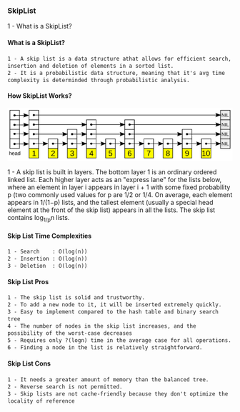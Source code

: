 ### SkipList
1 - What is a SkipList?

#### What is a SkipList?
```
1 - A skip list is a data structure athat allows for efficient search, insertion and deletion of elements in a sorted list.
2 - It is a probabilistic data structure, meaning that it's avg time complexity is determinded through probabilistic analysis.
```

#### How SkipList Works?
![img.png](assets/06.png)

1 - A skip list is built in layers. The bottom layer 1 is an ordinary ordered linked list. Each higher layer acts as an "express lane" for the lists below, where an element in layer i  appears in layer i + 1  with some fixed probability p (two commonly used values for p are 1/2 or 1/4. On average, each element appears in 1/(1−p) lists, and the tallest element (usually a special head element at the front of the skip list) appears in all the lists. The skip list contains log<sub>1/p</sub>n lists. 

#### Skip List Time Complexities

```
1 - Search    : O(log(n))
2 - Insertion : O(log(n))
3 - Deletion  : O(log(n))
```
#### Skip List Pros
```
1 - The skip list is solid and trustworthy.
2 - To add a new node to it, it will be inserted extremely quickly. 
3 - Easy to implement compared to the hash table and binary search tree
4 - The number of nodes in the skip list increases, and the possibility of the worst-case decreases
5 - Requires only ?(logn) time in the average case for all operations.
6 - Finding a node in the list is relatively straightforward.
```
#### Skip List Cons
```
1 - It needs a greater amount of memory than the balanced tree.
2 - Reverse search is not permitted.
3 - Skip lists are not cache-friendly because they don't optimize the locality of reference
```